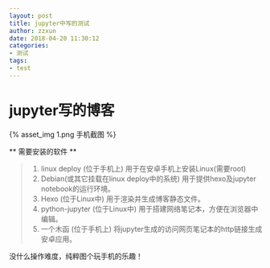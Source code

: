 ```yaml
---
layout: post
title: jupyter中写的测试
author: zzxun
date: 2018-04-20 11:30:12
categories:
- 测试
tags:
- test
---
```


# jupyter写的博客 #

{% asset_img 1.png 手机截图 %}

** 需要安装的软件 **

>1. linux deploy (位于手机上)
 用于在安卓手机上安装Linux(需要root)
>2. Debian(或其它挂载在linux deploy中的系统)
 用于提供hexo及jupyter notebook的运行环境。
>3. Hexo (位于Linux中)
 用于渲染并生成博客静态文件。
>4. python-jupyter (位于Linux中)
 用于搭建网络笔记本，方便在浏览器中编辑。
>5. 一个木函 (位于手机上)
 将jupyter生成的访问网页笔记本的http链接生成安卓应用。

没什么操作难度，纯粹图个玩手机的乐趣！
